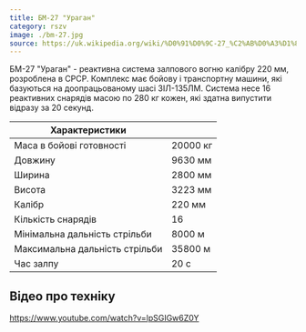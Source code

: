 ```yaml
---
title: БМ-27 "Ураган"
category: rszv
image: ./bm-27.jpg
source: https://uk.wikipedia.org/wiki/%D0%91%D0%9C-27_%C2%AB%D0%A3%D1%80%D0%B0%D0%B3%D0%B0%D0%BD%C2%BB
---
```


БМ-27 "Ураган" - реактивна система залпового вогню калібру 220 мм, розроблена в СРСР. Комплекс має бойову і транспортну машини, які базуються на доопрацьованому шасі ЗІЛ-135ЛМ. Система несе 16 реактивних снарядів масою по 280 кг кожен, які здатна випустити відразу за 20 секунд.

| Характеристики                 |          |
| ------------------------------ | -------- |
| Маса в бойові готовності       | 20000 кг |
| Довжину                        | 9630 мм  |
| Ширина                         | 2800 мм  |
| Висота                         | 3223 мм  |
| Калібр                         | 220 мм   |
| Кількість снарядів             | 16       |
| Мінімальна дальність стрільби  | 8000 м   |
| Максимальна дальність стрільби | 35800 м  |
| Час залпу                      | 20 c     |

## Відео про техніку

https://www.youtube.com/watch?v=lpSGIGw6Z0Y

